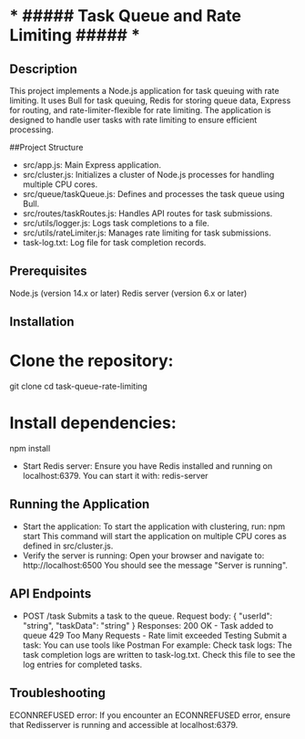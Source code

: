 #                                       *  ##### Task Queue and Rate Limiting ##### *
## Description
This project implements a Node.js application for task queuing with rate limiting. It uses Bull for task queuing, Redis for storing queue data, Express for routing, and rate-limiter-flexible for rate limiting. The application is designed to handle user tasks with rate limiting to ensure efficient processing.

##Project Structure
  * src/app.js: Main Express application.
  * src/cluster.js: Initializes a cluster of Node.js processes for handling multiple CPU cores.
  * src/queue/taskQueue.js: Defines and processes the task queue using Bull.
  * src/routes/taskRoutes.js: Handles API routes for task submissions.
  * src/utils/logger.js: Logs task completions to a file.
  * src/utils/rateLimiter.js: Manages rate limiting for task submissions.
  * task-log.txt: Log file for task completion records.
## Prerequisites
Node.js (version 14.x or later)
Redis server (version 6.x or later)

## Installation
# Clone the repository:    
 git clone <repository-url>
 cd task-queue-rate-limiting
# Install dependencies:
npm install
  * Start Redis server:
Ensure you have Redis installed and running on localhost:6379. You can start it with:
redis-server



## Running the Application
 * Start the application:
   To start the application with clustering, run: npm start
   This command will start the application on multiple CPU cores as defined in src/cluster.js.
* Verify the server is running:
Open your browser and navigate to:  http://localhost:6500
         You should see the message "Server is running".


## API Endpoints
* POST /task
Submits a task to the queue.
 Request body:
{
"userId": "string", 
"taskData": "string"
}
       Responses:
200 OK - Task added to queue
429 Too Many Requests - Rate limit exceeded
Testing
Submit a task:
         You can use tools like Postman  For example:
Check task logs:
           The task completion logs are written to task-log.txt. Check this file to see
            the log entries for completed tasks.
## Troubleshooting
ECONNREFUSED error:
If you encounter an ECONNREFUSED error, ensure that Redisserver is running and accessible at localhost:6379.

